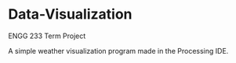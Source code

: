 # Data-Visualization
ENGG 233 Term Project


A simple weather visualization program made in the Processing IDE.
